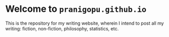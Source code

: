 # Welcome to `pranigopu.github.io`

This is the repository for my writing website, wherein I intend to post all my writing: fiction, non-fiction, philosophy, statistics, etc.